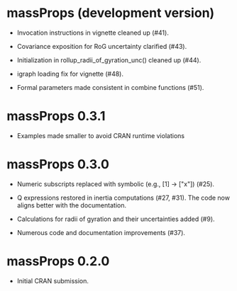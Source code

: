 # massProps (development version)

* Invocation instructions in vignette cleaned up (#41).

* Covariance exposition for RoG uncertainty clarified (#43).

* Initialization in rollup_radii_of_gyration_unc() cleaned up (#44).

* igraph loading fix for vignette (#48).

* Formal parameters made consistent in combine functions (#51).

# massProps 0.3.1

* Examples made smaller to avoid CRAN runtime violations

# massProps 0.3.0

* Numeric subscripts replaced with symbolic (e.g., [1] -> ["x"]) (#25).

* Q expressions restored in inertia computations (#27, #31). The code now aligns
  better with the documentation.
  
* Calculations for radii of gyration and their uncertainties added (#9).

* Numerous code and documentation improvements (#37).

# massProps 0.2.0

* Initial CRAN submission.
